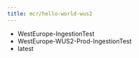 ```yaml
---
title: mcr/hello-world-wus2
---
```

- WestEurope-IngestionTest
- WestEurope-WUS2-Prod-IngestionTest
- latest
